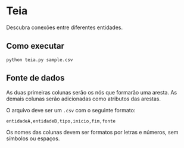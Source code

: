 # Teia

Descubra conexões entre diferentes entidades.

## Como executar

```
python teia.py sample.csv
```

## Fonte de dados

As duas primeiras colunas serão os nós que formarão uma aresta.
As demais colunas serão adicionadas como atributos das arestas.

O arquivo deve ser um `.csv` com o seguinte formato:

```
entidadeA,entidadeB,tipo,inicio,fim,fonte
```

Os nomes das colunas devem ser formatos por letras e números, sem símbolos ou espaços.
